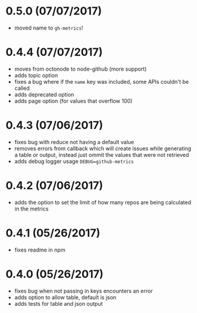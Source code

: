 # 0.5.0 (07/07/2017)

- moved name to `gh-metrics`!

# 0.4.4 (07/07/2017)

- moves from octonode to node-github (more support)
- adds topic option
- fixes a bug where if the `name` key was included, some APIs couldn't be called
- adds deprecated option
- adds page option (for values that overflow 100)

# 0.4.3 (07/06/2017)

- fixes bug with reduce not having a default value
- removes errors from callback which will create issues while generating a table or output, instead just ommit the values that were not retrieved
- adds debug logger usage `DEBUG=github-metrics`

# 0.4.2 (07/06/2017)

- adds the option to set the limit of how many repos are being calculated in the metrics

# 0.4.1 (05/26/2017)

- fixes readme in npm

# 0.4.0 (05/26/2017)

- fixes bug when not passing in keys encounters an error
- adds option to allow table, default is json
- adds tests for table and json output
